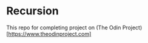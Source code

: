 # Recursion

This repo for completing project on (The Odin Project)[https://www.theodinproject.com]
